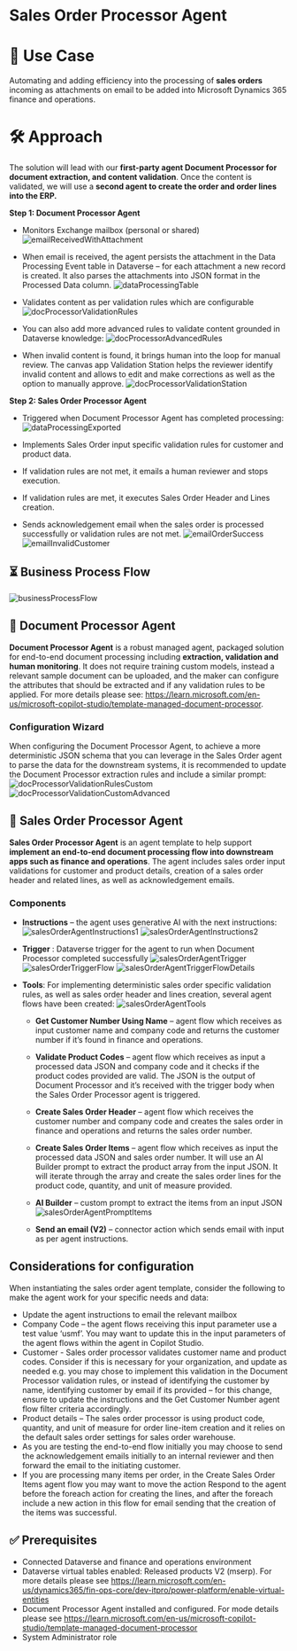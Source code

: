 # Sales Order Processor Agent

# 🧩 Use Case
Automating and adding efficiency into the processing of **sales orders** incoming as attachments on email to be added into Microsoft Dynamics 365 finance and operations.
# 🛠️ Approach
The solution will lead with our **first-party agent Document Processor for document extraction, and content validation**. Once the content is validated, we will use a **second agent to create the order and order lines into the ERP.**

**Step 1: Document Processor Agent**
- Monitors Exchange mailbox (personal or shared)
![emailReceivedWithAttachment](images/emailReceivedWithAttachment.png)

- When email is received, the agent persists the attachment in the Data Processing Event table in Dataverse – for each attachment a new record is created. It also parses the attachments into JSON format in the Processed Data column.
![dataProcessingTable](images/dataProcessingTable.png)

- Validates content as per validation rules which are configurable
![docProcessorValidationRules](images/docProcessorValidationRules.png)

- You can also add more advanced rules to validate content grounded in Dataverse knowledge:
![docProcessorAdvancedRules](images/docProcessorAdvancedRules.png)

- When invalid content is found, it brings human into the loop for manual review. The canvas app Validation Station helps the reviewer identify invalid content and allows to edit and make corrections as well as the option to manually approve.
![docProcessorValidationStation](images/docProcessorValidationStation2.png)



**Step 2: Sales Order Processor Agent**
- Triggered when Document Processor Agent has completed processing:
![dataProcessingExported](images/dataProcessingExported.png)


- Implements Sales Order input specific validation rules for customer and product data.
- If validation rules are not met, it emails a human reviewer and stops execution.
- If validation rules are met, it executes Sales Order Header and Lines creation.
- Sends acknowledgement email when the sales order is processed successfully or validation rules are not met.
![emailOrderSuccess](images/emailOrderSuccess.png)
![emailInvalidCustomer](images/emailInvalidCustomer.png)

## ⏳ Business Process Flow
![businessProcessFlow](images/businessProcessFlow.png)


## 📄 Document Processor Agent
**Document Processor Agent** is a robust managed agent, packaged solution for end-to-end document processing including **extraction, validation and human monitoring**. It does not require training custom models, instead a relevant sample document can be uploaded, and the maker can configure the attributes that should be extracted and if any validation rules to be applied. For more details please see: https://learn.microsoft.com/en-us/microsoft-copilot-studio/template-managed-document-processor.
### Configuration Wizard
When configuring the Document Processor Agent, to achieve a more deterministic JSON schema that you can leverage in the Sales Order agent to parse the data for the downstream systems, it is recommended to update the Document Processor extraction rules and include a similar prompt:
![docProcessorValidationRulesCustom](images/docProcessorValidationRulesCustom.png)
![docProcessorValidationCustomAdvanced](images/docProcessorValidationCustomAdvanced.png)

## 🤖 Sales Order Processor Agent
**Sales Order Processor Agent** is an agent template to help support **implement an end-to-end document processing flow into downstream apps such as finance and operations**. The agent includes sales order input validations for customer and product details, creation of a sales order header and related lines, as well as acknowledgement emails.
### Components
- **Instructions** – the agent uses generative AI with the next instructions:
![salesOrderAgentInstructions1](images/salesOrderAgentInstructions1.png)
![salesOrderAgentInstructions2](images/salesOrderAgentInstructions2.png)

- **Trigger** : Dataverse trigger for the agent to run when Document Processor completed successfully
![salesOrderAgentTrigger](images/salesOrderAgentTrigger.png)
![salesOrderTriggerFlow](images/salesOrderTriggerFlow.png) 
![salesOrderAgentTriggerFlowDetails](images/salesOrderAgentTriggerFlowDetails.png)


- **Tools**: For implementing deterministic sales order specific validation rules, as well as sales order header and lines creation, several agent flows have been created:
![salesOrderAgentTools](images/salesOrderAgentTools.png)

  - **Get Customer Number Using Name** – agent flow which receives as input customer name and company code and returns the customer number if it’s found in finance and operations.
  - **Validate Product Codes** – agent flow which receives as input a processed data JSON and company code and it checks if the product codes provided are valid. The JSON is the output of Document Processor and it’s received with the trigger body when the Sales Order Processor agent is triggered.
  - **Create Sales Order Header** – agent flow which receives the customer number and company code and creates the sales order in finance and operations and returns the sales order number.
  - **Create Sales Order Items** – agent flow which receives as input the processed data JSON and sales order number. It will use an AI Builder prompt to extract the product array from the input JSON. It will iterate through the array and create the sales order lines for the product code, quantity, and unit of measure provided.
  - **AI Builder** – custom prompt to extract the items from an input JSON
  ![salesOrderAgentPromptItems](images/salesOrderAgentPromptItems.png)

  - **Send an email (V2)** – connector action which sends email with input as per agent instructions.

## Considerations for configuration
When instantiating the sales order agent template, consider the following to make the agent work for your specific needs and data:
 - Update the agent instructions to email the relevant mailbox
 - Company Code – the agent flows receiving this input parameter use a test value ‘usmf’. You may want to update this in the input parameters of the agent flows within the agent in Copilot Studio.
 - Customer - Sales order processor validates customer name and product codes. Consider if this is necessary for your organization, and update as needed e.g. you may chose to implement this validation in the Document Processor validation rules, or instead of identifying the customer by name, identifying customer by email if its provided – for this change, ensure to update the instructions and the Get Customer Number agent flow filter criteria accordingly.
- Product details – The sales order processor is using product code, quantity, and unit of measure for order line-item creation and it relies on the default sales order settings for sales order warehouse.
- As you are testing the end-to-end flow initially you may choose to send the acknowledgement emails initially to an internal reviewer and then forward the email to the initiating customer.
- If you are processing many items per order, in the Create Sales Order Items agent flow you may want to move the action Respond to the agent before the foreach action for creating the lines, and after the foreach include a new action in this flow for email sending that the creation of the items was successful.
## ✅ Prerequisites
 - Connected Dataverse and finance and operations environment
 - Dataverse virtual tables enabled: Released products V2 (mserp). For more details please see https://learn.microsoft.com/en-us/dynamics365/fin-ops-core/dev-itpro/power-platform/enable-virtual-entities 
 - Document Processor Agent installed and configured. For mode details please see https://learn.microsoft.com/en-us/microsoft-copilot-studio/template-managed-document-processor
 - System Administrator role